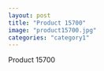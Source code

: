 ```yaml
---
layout: post
title: "Product 15700"
image: "product15700.jpg"
categories: "category1"
---
```

Product 15700
